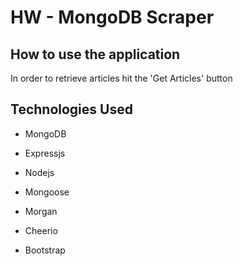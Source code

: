 # HW - MongoDB Scraper

## How to use the application
In order to retrieve articles hit the 'Get Articles' button

## Technologies Used
- MongoDB
- Expressjs
- Nodejs
- Mongoose 
- Morgan
- Cheerio 

- Bootstrap
